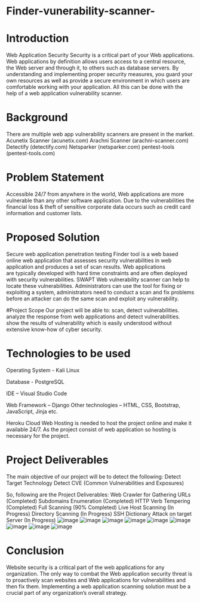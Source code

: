 # Finder-vunerability-scanner-
# Introduction
Web Application Security
Security is a critical part of your Web applications. 
Web applications by definition allows users access to a central resource, the Web server and through it, to others such as database servers. By understanding and implementing proper security measures, you guard your own resources as well as provide a secure environment in which users are comfortable working with your application.
All this can be done with the help of a web application vulnerability scanner.

# Background
There are multiple web app vulnerability scanners are present in the market.
Acunetix Scanner (acunetix.com)
Arachni Scanner  (arachni-scanner.com)
Detectify  (detectify.com)
Netsparker (netsparker.com)
pentest-tools (pentest-tools.com)

# Problem Statement
Accessible 24/7 from anywhere in the world, Web applications are more vulnerable than any other software application. Due to the vulnerabilities the financial loss & theft of sensitive corporate data occurs such as credit card information and customer lists.

# Proposed Solution
Secure web application penetration testing Finder tool is a web based online web application that assesses security vulnerabilities in web application and produces a set of scan results. 
Web applications are typically developed with hard time constraints and are often deployed with security vulnerabilities. SWAPT Web vulnerability scanner can help to locate these vulnerabilities.
Administrators can use the tool for fixing or exploiting a system, administrators need to conduct a scan and fix problems before an attacker can do the same scan and exploit any vulnerability.

#Project Scope
Our project will be able to:
scan, detect vulnerabilities.
analyze the response from web applications and detect vulnerabilities.
show the results of vulnerability which is easily understood without extensive know-how of cyber security.

# Technologies to be used

Operating System - Kali Linux

Database - PostgreSQL

IDE – Visual Studio Code

Web Framework – Django
Other technologies – HTML, CSS, Bootstrap, JavaScript, Jinja etc.

Heroku
Cloud Web Hosting is needed to host the project online and make it available 24/7. As the project consist of web application so hosting is necessary for the project.


# Project Deliverables
The main objective of our project will be to detect the following:
Detect Target Technology
Detect CVE (Common Vulnerabilities and Exposures)

So, following are the Project Deliverables:
Web Crawler for Gathering URLs (Completed)
Subdomains Enumeration (Completed)
HTTP Verb Tempering (Completed)
Full Scanning (90% Completed)
Live Host Scanning (In Progress)
Directory Scanning (In Progress)
SSH Dictionary Attack on target Server (In Progress)
![image](https://github.com/pixel-06/Finder-vunerability-scanner-/assets/104183935/0da3d32d-3ca4-4ea5-b216-256a61c9168d)
![image](https://github.com/pixel-06/Finder-vunerability-scanner-/assets/104183935/403e360d-d555-4a6a-9286-d4cd93f12362)
![image](https://github.com/pixel-06/Finder-vunerability-scanner-/assets/104183935/b1435a6a-2a48-433a-a697-06f267cc72e6)
![image](https://github.com/pixel-06/Finder-vunerability-scanner-/assets/104183935/bd1aaf63-706b-4636-9a61-d9a4f7dd0505)
![image](https://github.com/pixel-06/Finder-vunerability-scanner-/assets/104183935/654cec68-db35-4d9a-8baa-94c8d74a2bc5)
![image](https://github.com/pixel-06/Finder-vunerability-scanner-/assets/104183935/8e773428-59a0-4b5f-96f7-36712073ed5d)
![image](https://github.com/pixel-06/Finder-vunerability-scanner-/assets/104183935/0f04587a-57c3-4ee2-84c5-d6ee40ff146d)
![image](https://github.com/pixel-06/Finder-vunerability-scanner-/assets/104183935/f48fc793-bc49-4797-bb2a-77c488cd728a)
![image](https://github.com/pixel-06/Finder-vunerability-scanner-/assets/104183935/88a62d9c-3e36-4c83-a0ef-f6bda5e0aa4c)

# Conclusion
Website security is a critical part of the web applications for any organization.
The only way to combat the Web application security threat is to proactively scan websites and Web applications for vulnerabilities and then fix them.
Implementing a web application scanning solution must be a crucial part of any organization’s overall strategy.

